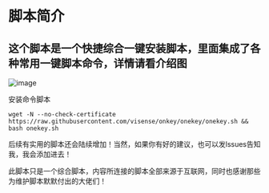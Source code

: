 # 脚本简介
## 这个脚本是一个快捷综合一键安装脚本，里面集成了各种常用一键脚本命令，详情请看介绍图
![image](https://github.com/visense/onkey/blob/onekey/imgs/123.jpg)

安装命令脚本
```
wget -N --no-check-certificate https://raw.githubusercontent.com/visense/onkey/onekey/onekey.sh && bash onekey.sh
```

后续有实用的脚本还会陆续增加！当然，如果你有好的建议，也可以发lssues告知我，我会添加进去！

此脚本只是一个综合脚本，内容所连接的脚本全部来源于互联网，同时也感谢那些为维护脚本默默付出的大佬们！
